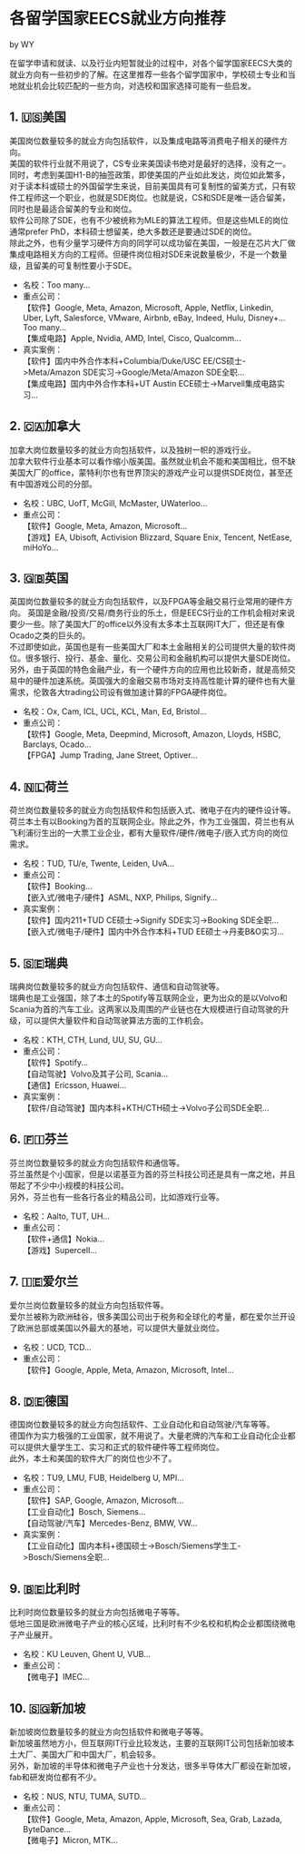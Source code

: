 # 各留学国家EECS就业方向推荐
by WY

在留学申请和就读、以及行业内短暂就业的过程中，对各个留学国家EECS大类的就业方向有一些初步的了解。在这里推荐一些各个留学国家中，学校硕士专业和当地就业机会比较匹配的一些方向，对选校和国家选择可能有一些启发。  
## 1. 🇺🇸美国
美国岗位数量较多的就业方向包括软件，以及集成电路等消费电子相关的硬件方向。  
美国的软件行业就不用说了，CS专业来美国读书绝对是最好的选择，没有之一。同时，考虑到美国H1-B的抽签政策，即使美国的产业如此发达，岗位如此繁多，对于读本科或硕士的外国留学生来说，目前美国具有可复制性的留美方式，只有软件工程师这一个职业，也就是SDE岗位。也就是说，CS和SDE是唯一适合留美，同时也是最适合留美的专业和岗位。  
软件公司除了SDE，也有不少被统称为MLE的算法工程师。但是这些MLE的岗位通常prefer PhD，本科硕士想留美，绝大多数还是要通过SDE的岗位。  
除此之外，也有少量学习硬件方向的同学可以成功留在美国，一般是在芯片大厂做集成电路相关方向的工程师。但硬件岗位相对SDE来说数量极少，不是一个数量级，且留美的可复制性要小于SDE。  
* 名校：Too many...
* 重点公司：  
【软件】Google, Meta, Amazon, Microsoft, Apple, Netflix, Linkedin, Uber, Lyft, Salesforce, VMware, Airbnb, eBay, Indeed, Hulu, Disney+...  
Too many...  
【集成电路】Apple, Nvidia, AMD, Intel, Cisco, Qualcomm...  
* 真实案例：  
【软件】国内中外合作本科+Columbia/Duke/USC EE/CS硕士->Meta/Amazon SDE实习->Google/Meta/Amazon SDE全职...  
【集成电路】国内中外合作本科+UT Austin ECE硕士->Marvell集成电路实习...  

## 2. 🇨🇦加拿大
加拿大岗位数量较多的就业方向包括软件，以及独树一帜的游戏行业。  
加拿大软件行业基本可以看作缩小版美国。虽然就业机会不能和美国相比，但不缺美国大厂的office，蒙特利尔也有世界顶尖的游戏产业可以提供SDE岗位，甚至还有中国游戏公司的分部。  
* 名校：UBC, UofT, McGill, McMaster, UWaterloo...  
* 重点公司：  
【软件】Google, Meta, Amazon, Microsoft...  
【游戏】EA, Ubisoft, Activision Blizzard, Square Enix, Tencent, NetEase, miHoYo...

## 3. 🇬🇧英国
英国岗位数量较多的就业方向包括软件，以及FPGA等金融交易行业常用的硬件方向。 
英国是金融/投资/交易/商务行业的乐土，但是EECS行业的工作机会相对来说要少一些。除了美国大厂的office以外没有太多本土互联网IT大厂，但还是有像Ocado之类的巨头的。  
不过即使如此，英国也是有一些美国大厂和本土金融相关的公司提供大量的软件岗位。很多银行、投行、基金、量化、交易公司和金融机构可以提供大量SDE岗位。  
另外，由于英国的特色金融产业，有一个硬件方向的应用也比较新奇，就是高频交易中的硬件加速系统。英国强大的金融交易市场对支持高性能计算的硬件也有大量需求，伦敦各大trading公司设有做加速计算的FPGA硬件岗位。  
* 名校：Ox, Cam, ICL, UCL, KCL, Man, Ed, Bristol...
* 重点公司：  
【软件】Google, Meta, Deepmind, Microsoft, Amazon, Lloyds, HSBC, Barclays, Ocado...  
【FPGA】Jump Trading, Jane Street, Optiver...  

## 4. 🇳🇱荷兰
荷兰岗位数量较多的就业方向包括软件和包括嵌入式、微电子在内的硬件设计等。  
荷兰本土有以Booking为首的互联网企业。除此之外，作为工业强国，荷兰也有从飞利浦衍生出的一大票工业企业，都有大量软件/硬件/微电子/嵌入式方向的岗位需求。  
* 名校：TUD, TU/e, Twente, Leiden, UvA...
* 重点公司：  
【软件】Booking...  
【嵌入式/微电子/硬件】ASML, NXP, Philips, Signify...  
* 真实案例：  
【软件】国内211+TUD CE硕士->Signify SDE实习->Booking SDE全职...  
【嵌入式/微电子/硬件】国内中外合作本科+TUD EE硕士->丹麦B&O实习...  

## 5. 🇸🇪瑞典
瑞典岗位数量较多的就业方向包括软件、通信和自动驾驶等。  
瑞典也是工业强国，除了本土的Spotify等互联网企业，更为出众的是以Volvo和Scania为首的汽车工业。这两家以及周围的产业链也在大规模进行自动驾驶的升级，可以提供大量软件和自动驾驶算法方面的工作机会。  
* 名校：KTH, CTH, Lund, UU, SU, GU...
* 重点公司：  
【软件】Spotify...  
【自动驾驶】Volvo及其子公司, Scania...  
【通信】Ericsson, Huawei...  
* 真实案例：  
【软件/自动驾驶】国内本科+KTH/CTH硕士->Volvo子公司SDE全职...  

## 6. 🇫🇮芬兰
芬兰岗位数量较多的就业方向包括软件和通信等。  
芬兰虽然是个小国家，但是以诺基亚为首的芬兰科技公司还是具有一席之地，并且带起了不少中小规模的科技公司。  
另外，芬兰也有一些各行各业的精品公司，比如游戏行业等。  
* 名校：Aalto, TUT, UH...
* 重点公司：  
【软件+通信】Nokia...  
【游戏】Supercell...  

## 7. 🇮🇪爱尔兰
爱尔兰岗位数量较多的就业方向包括软件等。  
爱尔兰被称为欧洲硅谷，很多美国公司出于税务和全球化的考量，都在爱尔兰开设了欧洲总部或美国以外最大的基地，可以提供大量就业岗位。  
* 名校：UCD, TCD...  
* 重点公司：  
【软件】Google, Apple, Meta, Amazon, Microsoft, Intel...

## 8. 🇩🇪德国
德国岗位数量较多的就业方向包括软件、工业自动化和自动驾驶/汽车等等。  
德国作为实力极强的工业国家，就不用说了。大量老牌的汽车和工业自动化企业都可以提供大量学生工、实习和正式的软件硬件等工程师岗位。  
此外，本土和美国的软件大厂的岗位也少不了。  
* 名校：TU9, LMU, FUB, Heidelberg U, MPI...
* 重点公司：  
【软件】SAP, Google, Amazon, Microsoft...  
【工业自动化】Bosch, Siemens...  
【自动驾驶/汽车】Mercedes-Benz, BMW, VW...  
* 真实案例：  
【工业自动化】国内本科+德国硕士->Bosch/Siemens学生工->Bosch/Siemens全职...  

## 9. 🇧🇪比利时
比利时岗位数量较多的就业方向包括微电子等等。  
低地三国是欧洲微电子产业的核心区域，比利时有不少名校和机构企业都围绕微电子产业展开。  
* 名校：KU Leuven, Ghent U, VUB...  
* 重点公司：  
【微电子】IMEC...   

## 10. 🇸🇬新加坡  
新加坡岗位数量较多的就业方向包括软件和微电子等等。  
新加坡虽然地方小，但互联网IT行业比较发达，主要的互联网IT公司包括新加坡本土大厂、美国大厂和中国大厂，机会较多。  
另外，新加坡的半导体和微电子产业也十分发达，很多半导体大厂都设在新加坡，fab和研发岗位都有不少。  
* 名校：NUS, NTU, TUMA, SUTD...  
* 重点公司：  
【软件】Google, Meta, Amazon, Apple, Microsoft, Sea, Grab, Lazada, ByteDance...  
【微电子】Micron, MTK...   
